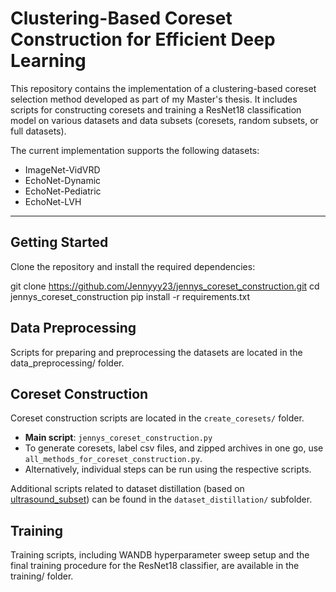 # Clustering-Based Coreset Construction for Efficient Deep Learning

This repository contains the implementation of a clustering-based coreset selection method developed as part of my Master's thesis. It includes scripts for constructing coresets and training a ResNet18 classification model on various datasets and data subsets (coresets, random subsets, or full datasets).

The current implementation supports the following datasets:
- ImageNet-VidVRD
- EchoNet-Dynamic
- EchoNet-Pediatric
- EchoNet-LVH

---

## Getting Started

Clone the repository and install the required dependencies:

git clone https://github.com/Jennyyy23/jennys_coreset_construction.git
cd jennys_coreset_construction
pip install -r requirements.txt

## Data Preprocessing
Scripts for preparing and preprocessing the datasets are located in the data_preprocessing/ folder.

## Coreset Construction

Coreset construction scripts are located in the `create_coresets/` folder.

- **Main script**: `jennys_coreset_construction.py`
- To generate coresets, label csv files, and zipped archives in one go, use `all_methods_for_coreset_construction.py`.
- Alternatively, individual steps can be run using the respective scripts.

Additional scripts related to dataset distillation (based on [ultrasound_subset](https://github.com/Jack47744/ultrasound_subset)) can be found in the `dataset_distillation/` subfolder.

## Training
Training scripts, including WANDB hyperparameter sweep setup and the final training procedure for the ResNet18 classifier, are available in the training/ folder.